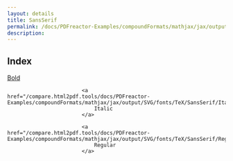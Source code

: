 ```yaml
---
layout: details
title: SansSerif
permalink: /docs/PDFreactor-Examples/compoundFormats/mathjax/jax/output/SVG/fonts/TeX/SansSerif/
description: 
---
```


## Index
<div class="boxes">
                            <a href="/compare.html2pdf.tools/docs/PDFreactor-Examples/compoundFormats/mathjax/jax/output/SVG/fonts/TeX/SansSerif/Bold/">
                                Bold
                            </a>

                            <a href="/compare.html2pdf.tools/docs/PDFreactor-Examples/compoundFormats/mathjax/jax/output/SVG/fonts/TeX/SansSerif/Italic/">
                                Italic
                            </a>

                            <a href="/compare.html2pdf.tools/docs/PDFreactor-Examples/compoundFormats/mathjax/jax/output/SVG/fonts/TeX/SansSerif/Regular/">
                                Regular
                            </a>
</div>


